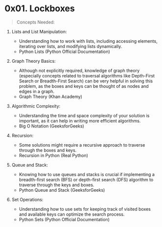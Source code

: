 # 0x01. Lockboxes

> Concepts Needed:
1. Lists and List Manipulation:

	* Understanding how to work with lists, including accessing elements, iterating over lists, and modifying lists dynamically.
	* Python Lists (Python Official Documentation)

2. Graph Theory Basics:

	* Although not explicitly required, knowledge of graph theory (especially concepts related to traversal algorithms like Depth-First Search or Breadth-First Search) can be very helpful in solving this problem, as the boxes and keys can be thought of as nodes and edges in a graph.
	* Graph Theory (Khan Academy)

3. Algorithmic Complexity:

	* Understanding the time and space complexity of your solution is important, as it can help in writing more efficient algorithms.
	* Big O Notation (GeeksforGeeks)

4. Recursion:

	* Some solutions might require a recursive approach to traverse through the boxes and keys.
	* Recursion in Python (Real Python)

5. Queue and Stack:

	* Knowing how to use queues and stacks is crucial if implementing a breadth-first search (BFS) or depth-first search (DFS) algorithm to traverse through the keys and boxes.
	* Python Queue and Stack (GeeksforGeeks)

6. Set Operations:

	* Understanding how to use sets for keeping track of visited boxes and available keys can optimize the search process.
	* Python Sets (Python Official Documentation)
